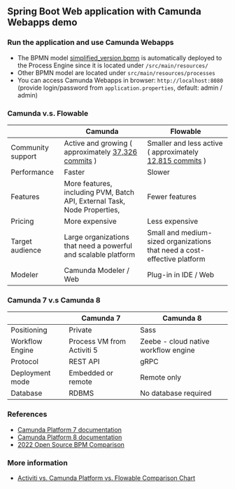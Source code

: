 ## Spring Boot Web application with Camunda Webapps demo
### Run the application and use Camunda Webapps
- The BPMN model [simplified_version.bpmn](https://github.com/aliceyyang/camunda-demo/blob/master/src/main/resources/simplified_version.bpmn) is automatically deployed to the Process Engine since it is located under `/src/main/resources/`
- Other BPMN model are located under `src/main/resources/processes`
- You can access Camunda Webapps in browser: `http://localhost:8080` (provide login/password from `application.properties`, default: admin / admin)





### Camunda v.s. Flowable

|                   | Camunda                                                                                  | Flowable                                                                                       |
| ----------------- | ---------------------------------------------------------------------------------------- | ---------------------------------------------------------------------------------------------- |
| Community support | Active and growing ( approximately [37,326 commits](https://www.openhub.net/p/camunda) ) | Smaller and less active ( approximately [12,815 commits](https://www.openhub.net/p/flowable) ) |
| Performance       | Faster                                                                                   | Slower                                                                                         |
| Features          | More features, including PVM, Batch API, External Task, Node Properties,                 | Fewer features                                                                                 |
| Pricing           | More expensive                                                                           | Less expensive                                                                                 |
| Target audience   | Large organizations that need a powerful and scalable platform                           | Small and medium-sized organizations that need a cost-effective platform                       |
| Modeler           | Camunda Modeler / Web                                                                    | Plug-in in IDE / Web                                                                           |















### Camunda 7 v.s Camunda 8

|                 | Camunda 7                  | Camunda 8                            |
| --------------- | -------------------------- | ------------------------------------ |
| Positioning     | Private               | Sass                           |
| Workflow Engine | Process VM from Activiti 5 | Zeebe - cloud native workflow engine |
| Protocol        | REST API                   | gRPC                                 |
| Deployment mode | Embedded or remote         | Remote only                          |
| Database        | RDBMS                      | No database required                 |


### References
- [Camunda Platform 7 documentation](https://docs.camunda.org/manual/7.19/)
- [Camunda Platform 8 documentation](https://docs.camunda.io/)
- [2022 Open Source BPM Comparison](https://medium.com/capital-one-tech/2022-open-source-bpm-comparison-33b7b53e9c98)


### More information
- [Activiti vs. Camunda Platform vs. Flowable Comparison Chart](https://sourceforge.net/software/compare/Activiti-vs-Camunda-vs-Flowable/)

